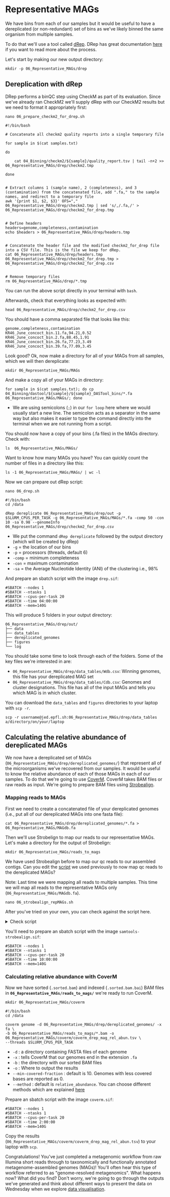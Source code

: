 # Representative MAGs
We have bins from each of our samples but it would be useful to have a dereplicated (or non-redundant) set of bins as we've likely binned the same organism from multiple samples.

To do that we'll use a tool called [dRep](https://github.com/MrOlm/drep). DRep has great documentation [here](https://drep.readthedocs.io/en/latest/) if you want to read more about the process.

Let's start by making our new output directory:

`mkdir -p 06_Representative_MAGs/drep`

## Dereplication with dRep
DRep performs a binQC step using CheckM as part of its evaluation. Since we've already ran CheckM2 we'll supply dRep with our CheckM2 results but we need to format it appropriately first:

```
nano 06_prepare_checkm2_for_drep.sh
```

```
#!/bin/bash

# Concatenate all checkm2 quality reports into a single temporary file

for sample in $(cat samples.txt)

do

    cat 04_Binning/checkm2/${sample}/quality_report.tsv | tail -n+2 >> 06_Representative_MAGs/drep/checkm2.tmp

done


# Extract columns 1 (sample name), 2 (completeness), and 3 (contamination) from the concatenated file, add ".fa," to the sample names, and redirect to a temporary file
awk '{print $1, $2, $3}' OFS="," 06_Representative_MAGs/drep/checkm2.tmp | sed 's/,/.fa,/' > 06_Representative_MAGs/drep/checkm2_for_drep.tmp


# Define headers
headers=genome,completeness,contamination
echo $headers > 06_Representative_MAGs/drep/headers.tmp


# Concatenate the header file and the modified checkm2_for_drep file into a CSV file. This is the file we keep for dRep.
cat 06_Representative_MAGs/drep/headers.tmp 06_Representative_MAGs/drep/checkm2_for_drep.tmp > 06_Representative_MAGs/drep/checkm2_for_drep.csv


# Remove temporary files
rm 06_Representative_MAGs/drep/*.tmp

```

You can run the above script directly in your terminal with `bash`.

Afterwards, check that everything looks as expected with:

```
head 06_Representative_MAGs/drep/checkm2_for_drep.csv
```

You should have a comma separated file that looks like this:

```
genome,completeness,contamination
KR46_June_concoct_bin.11.fa,94.21,0.52
KR46_June_concoct_bin.2.fa,88.45,1.91
KR46_June_concoct_bin.26.fa,77.23,3.49
KR46_June_concoct_bin.39.fa,77.09,3.45
```

Look good? Ok, now make a directory for all of your MAGs from all samples, which we will then dereplicate:

`mkdir 06_Representative_MAGs/MAGs`

And make a copy all of your MAGs in directory:

```
for sample in $(cat samples.txt); do cp 04_Binning/dastool/${sample}/${sample}_DASTool_bins/*.fa 06_Representative_MAGs/MAGs/; done
```
* We are using semicolons (`;`) in our `for loop` here where we would usually start a new line. The semicolon acts as a separator in the same way but also makes it easier to type the command directly into the terminal when we are not running from a script.

You should now have a copy of your bins (.fa files) in the MAGs directory. Check with:

```
ls  06_Representative_MAGs/MAGs/
```

Want to know how many MAGs you have? You can quickly count the number of files in a directory like this:
```
ls -1 06_Representative_MAGs/MAGs/ | wc -l
```

Now we can prepare out dRep script:

```
nano 06_drep.sh
```

```
#!/bin/bash
cd /data

dRep dereplicate 06_Representative_MAGs/drep/out -p $SLURM_CPUS_PER_TASK -g 06_Representative_MAGs/MAGs/*.fa -comp 50 -con 10 -sa 0.98 --genomeInfo 06_Representative_MAGs/drep/checkm2_for_drep.csv
```
* We put the command `dRep dereplicate` followed by the output directory (which will be created by dRep)
* `-g` = the location of our bins
* `-p` = processors (threads, default 6)
* `-comp` = minimum completeness
* `-con` = maximum contamination
* `-sa` = the Average Nucleotide Identity (ANI) of the clustering i.e., 98%

And prepare an sbatch script with the image `drep.sif`:
```
#SBATCH --nodes 1
#SBATCH --ntasks 1
#SBATCH --cpus-per-task 20
#SBATCH --time 04:00:00
#SBATCH --mem=140G
```

This will produce 5 folders in your output directory:

```
06_Representative_MAGs/drep/out/
├── data
├── data_tables
├── dereplicated_genomes
├── figures
└── log
```

You should take some time to look through each of the folders. Some of the key files we're interested in are:
* `06_Representative_MAGs/drep/data_tables/Wdb.csv`: Winning genomes, this file has your dereplicated MAG set
* `06_Representative_MAGs/drep/data_tables/Cdb.csv`: Genomes and cluster designations. This file has all of the input MAGs and tells you which MAG is in which cluster.

You can download the `data_tables` and `figures` directories to your laptop with `scp -r`.

```
scp -r username@jed.epfl.sh:06_Representative_MAGs/drep/data_tables a/directory/on/your/laptop
```

## Calculating the relative abundance of dereplicated MAGs

We now have a dereplicated set of MAGs (`06_Representative_MAGs/drep/dereplicated_genomes/`) that represent all of the microorganisms we've recovered from our samples. It would be useful to know the relative abundance of each of those MAGs in each of our samples. To do that we're going to use [CoverM](https://wwood.github.io/CoverM/coverm-genome.html). CoverM takes BAM files or raw reads as input. We're going to prepare BAM files using [Strobealign](`https://github.com/ksahlin/strobealign`).

### Mapping reads to MAGs

First we need to create a concatenated file of your dereplicated genomes (i.e., put all of our dereplicated MAGs into one fasta file):

```
cat 06_Representative_MAGs/drep/dereplicated_genomes/*.fa > 06_Representative_MAGs/MAGdb.fa
```

Then we'll use Strobelign to map our reads to our representative MAGs. Let's make a directory for the output of Strobelign:

```
mkdir 06_Representative_MAGs/reads_to_mags
```

We have used Strobealign before to map our qc reads to our assembled contigs. Can you edit the [script](03_Mapping.md#1-perform-mapping-with-strobealign) we used previously to now map qc reads to the dereplicated MAGs?

Note: Last time we were mapping all reads to multiple samples. This time we will map all reads to the representative MAGs only (`06_Representative_MAGs/MAGdb.fa`).

```
nano 06_strobealign_repMAGs.sh
```
After you've tried on your own, you can check against the script here.
<details>
  <summary>Check script</summary>

```
#!/bin/bash
cd /data

for sample in $(cat samples.txt)

do

strobealign 06_Representative_MAGs/MAGdb.fa 01_ReadQC/fastp_reads/${sample}_R1.fastq.gz 01_ReadQC/fastp_reads/${sample}_R2.fastq.gz -U -t $SLURM_CPUS_PER_TASK \
| samtools sort -o 06_Representative_MAGs/reads_to_mags/${sample}.sorted.bam

samtools index 06_Representative_MAGs/reads_to_mags/${sample}.sorted.bam

done
```

</details>


You'll need to prepare an sbatch script with the image `samtools-strobealign.sif`:
```
#SBATCH --nodes 1
#SBATCH --ntasks 1
#SBATCH --cpus-per-task 20
#SBATCH --time 10:00:00
#SBATCH --mem=140G
```

### Calculating relative abundance with CoverM

Now we have sorted (`.sorted.bam`) and indexed (`.sorted.bam.bai`) BAM files in **`06_Representative_MAGs/reads_to_mags/`** we're ready to run CoverM.

```
mkdir 06_Representative_MAGs/coverm
```

```
#!/bin/bash
cd /data

coverm genome -d 06_Representative_MAGs/drep/dereplicated_genomes/ -x fa \
-b 06_Representative_MAGs/reads_to_mags/*.bam -o 06_Representative_MAGs/coverm/coverm_drep_mag_rel_abun.tsv \
--threads $SLURM_CPUS_PER_TASK
```
* `-d` : a directory containing FASTA files of each genome
* `-x` : tells CoverM that our genomes end in the extension `.fa`
* `-b` : the directory with our sorted BAM files
* `-o` : Where to output the results
* `--min-covered-fraction` : default is 10. Genomes with less covered bases are reported as 0.
* `--method` : default is `relative_abundance`. You can choose different methods which are explained [here](https://github.com/wwood/CoverM/#calculation-methods)

Prepare an sbatch script with the image `coverm.sif`:
```
#SBATCH --nodes 1
#SBATCH --ntasks 1
#SBATCH --cpus-per-task 20
#SBATCH --time 2:00:00
#SBATCH --mem=140G
```

Copy the results (`06_Representative_MAGs/coverm/coverm_drep_mag_rel_abun.tsv`) to your laptop with `scp`.

Congratulations! You've just completed a metagenomic workflow from raw Illumina short reads through to taxonomically and functionally annotated metagenome-assembled genomes (MAGs)! You'll often hear this type of workflow referred to as "genome-resolved metagenomics". What happens now? What did you find? Don't worry, we're going to go through the outputs we've generated and think about different ways to present the data on Wednesday when we explore [data visualisation](08_Data_visualisation.md).